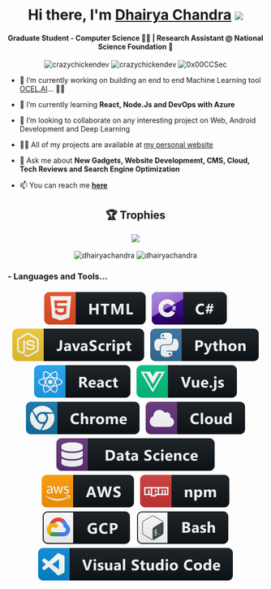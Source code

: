 
<div align="center">
   <h1>Hi there, I'm <a href="http://www.medhairya.com">Dhairya Chandra</a> <img src="https://media.giphy.com/media/hvRJCLFzcasrR4ia7z/giphy.gif" width="25px"> </h1>
</div>
<h4 align="center"> Graduate Student - Computer Science 🧑‍💻 | Research Assistant @ National Science Foundation 🏢 </h4>
<p align="center"> <img src="https://komarev.com/ghpvc/?username=dhairyachandra&logoColor=white&color=FFDE59" alt="crazychickendev" /> 
 <img
src="https://img.shields.io/github/followers/dhairyachandra?style=social" alt="crazychickendev" />  <img
src="https://img.shields.io/twitter/follow/dhairyachandra?style=social" alt="0x00CCSec" /> </p>

- 🔭 I’m currently working on building an end to end Machine Learning tool [OCEL.AI](http://www.ocel.ai)... 🧑‍💻 

- 🌱 I’m currently learning **React, Node.Js and DevOps with Azure**

- 👯 I’m looking to collaborate on any interesting project on Web, Android Development and Deep Learning

- 👨‍💻 All of my projects are available at
  [my personal website](http://medhairya.com)

- 💬 Ask me about **New Gadgets, Website Developmemt, CMS, Cloud,
  Tech Reviews and Search Engine Optimization**

- 📫 You can reach me **[here](mailto:dhairyachandra@outlook.com)**


<h2 align="center">🏆 Trophies</h2></a>
<p align="center"> <img width=800 src="https://github-profile-trophy.vercel.app/?username=dhairyachandra&margin-w=30"/>
</p>

<!--START_SECTION:waka-->
<!--END_SECTION:waka-->
<p align="center" height='130px'> <img src="https://github-readme-stats.vercel.app/api?username=dhairyachandra&show_icons=true&hide_title=true&include_all_commits=true&line_height=21&bg_color=0,64FFDA,64FFDA,A9EFDE,F2FFFC&count_private=true&theme=graywhite" alt="dhairyachandra"/> <img src="https://github-readme-stats.vercel.app/api/top-langs/?username=dhairyachandra&layout=compact&show_icons=true&bg_color=0,EFFDF9,CBFFF3,64FFDA&theme=graywhite&hide_title=true" alt="dhairyachandra"/> </p>


### - Languages and Tools...

<p align="center">
  <!-- For more icons please follow  https://github.com/MikeCodesDotNET/ColoredBadges -->
  <img src="https://raw.githubusercontent.com/8bithemant/8bithemant/master/svg/dev/languages/html.svg" alt="html" style="vertical-align:top; margin:4px">    
  <img src="https://raw.githubusercontent.com/8bithemant/8bithemant/master/svg/dev/languages/csharp.svg" alt="csharp" style="vertical-align:top; margin:4px">
  <img src="https://raw.githubusercontent.com/8bithemant/8bithemant/master/svg/dev/languages/js.svg" alt="js" style="vertical-align:top; margin:4px">
  <img src="https://raw.githubusercontent.com/8bithemant/8bithemant/master/svg/dev/languages/python.svg" alt="python" style="vertical-align:top; margin:4px">
  <img src="https://raw.githubusercontent.com/8bithemant/8bithemant/master/svg/dev/frameworks/react.svg" alt="react" style="vertical-align:top; margin:4px">
  <img src="https://raw.githubusercontent.com/8bithemant/8bithemant/master/svg/dev/frameworks/vue.svg" alt="vue" style="vertical-align:top; margin:4px">
  <img src="https://raw.githubusercontent.com/8bithemant/8bithemant/master/svg/dev/misc/chrome.svg" alt="chrome" style="vertical-align:top; margin:4px">
  <img src="https://raw.githubusercontent.com/8bithemant/8bithemant/master/svg/dev/misc/cloud.svg" alt="cloud" style="vertical-align:top; margin:4px">
  <img src="https://raw.githubusercontent.com/8bithemant/8bithemant/master/svg/dev/misc/datascience.svg" alt="datascience" style="vertical-align:top; margin:4px">
  <img src="https://raw.githubusercontent.com/8bithemant/8bithemant/master/svg/dev/services/aws.svg" alt="aws" style="vertical-align:top; margin:4px">
  <img src="https://raw.githubusercontent.com/8bithemant/8bithemant/master/svg/dev/services/npm.svg" alt="npm" style="vertical-align:top; margin:4px">
  <img src="https://raw.githubusercontent.com/8bithemant/8bithemant/master/svg/dev/services/gcp.svg" alt="gcp" style="vertical-align:top; margin:4px">
  <img src="https://raw.githubusercontent.com/8bithemant/8bithemant/master/svg/dev/tools/bash.svg" alt="bash" style="vertical-align:top; margin:4px">
  <img src="https://raw.githubusercontent.com/8bithemant/8bithemant/master/svg/dev/tools/visualstudio_code.svg" alt="vscode" style="vertical-align:top; margin:4px">
</p>

